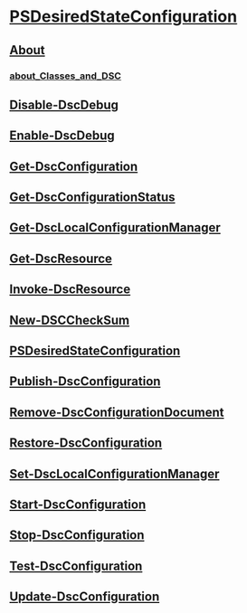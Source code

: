 #  [PSDesiredStateConfiguration](PSDesiredStateConfiguration.md)
##  [About](..\Microsoft.PowerShell.Core\About\About.md)
###  [about_Classes_and_DSC](about/about_classes_and_dsc.md)
##  [Disable-DscDebug](disable-dscdebug.md)
##  [Enable-DscDebug](enable-dscdebug.md)
##  [Get-DscConfiguration](get-dscconfiguration.md)
##  [Get-DscConfigurationStatus](get-dscconfigurationstatus.md)
##  [Get-DscLocalConfigurationManager](get-dsclocalconfigurationmanager.md)
##  [Get-DscResource](get-dscresource.md)
##  [Invoke-DscResource](invoke-dscresource.md)
##  [New-DSCCheckSum](new-dscchecksum.md)
##  [PSDesiredStateConfiguration](psdesiredstateconfiguration.md)
##  [Publish-DscConfiguration](publish-dscconfiguration.md)
##  [Remove-DscConfigurationDocument](remove-dscconfigurationdocument.md)
##  [Restore-DscConfiguration](restore-dscconfiguration.md)
##  [Set-DscLocalConfigurationManager](set-dsclocalconfigurationmanager.md)
##  [Start-DscConfiguration](start-dscconfiguration.md)
##  [Stop-DscConfiguration](stop-dscconfiguration.md)
##  [Test-DscConfiguration](test-dscconfiguration.md)
##  [Update-DscConfiguration](update-dscconfiguration.md)
